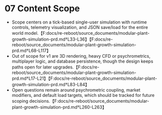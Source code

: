 # 07 Content Scope

- Scope centers on a tick-based single-user simulation with runtime controls, telemetry visualization, and JSON save/load for the entire world model.【F:docs/re-reboot/source_documents/modular-plant-growth-simulation-prd.md†L33-L36】【F:docs/re-reboot/source_documents/modular-plant-growth-simulation-prd.md†L68-L117】
- Out of scope for v1 are 3D rendering, heavy CFD or psychrometrics, multiplayer logic, and database persistence, though the design keeps paths open for later upgrades.【F:docs/re-reboot/source_documents/modular-plant-growth-simulation-prd.md†L17-L21】【F:docs/re-reboot/source_documents/modular-plant-growth-simulation-prd.md†L83-L84】
- Open questions remain around psychrometric coupling, market modifiers, and default load targets, which should be tracked for future scoping decisions.【F:docs/re-reboot/source_documents/modular-plant-growth-simulation-prd.md†L260-L263】

